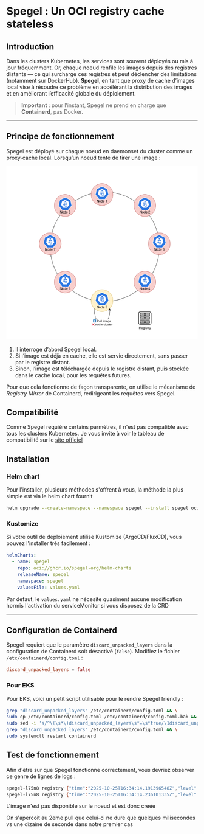# Spegel : Un OCI registry cache stateless

## Introduction

Dans les clusters Kubernetes, les services sont souvent déployés ou mis à jour fréquemment. Or, chaque noeud renfile les images depuis des registres distants — ce qui surcharge ces registres et peut déclencher des limitations (notamment sur DockerHub). **Spegel**, en tant que proxy de cache d’images local vise à résoudre ce problème en accélérant la distribution des images et en améliorant l’efficacité globale du déploiement.

> **Important** : pour l’instant, Spegel ne prend en charge que **Containerd**, pas Docker.

---

## Principe de fonctionnement

Spegel est déployé sur chaque noeud en daemonset du cluster comme un proxy‐cache local. Lorsqu’un noeud tente de tirer une image :

![Spegel Overview](./_img/spegel_overview.gif)

1. Il interroge d’abord Spegel local.
2. Si l’image est déjà en cache, elle est servie directement, sans passer par le registre distant.
3. Sinon, l’image est téléchargée depuis le registre distant, puis stockée dans le cache local, pour les requêtes futures.

Pour que cela fonctionne de façon transparente, on utilise le mécanisme de *Registry Mirror* de Containerd, redirigeant les requêtes vers Spegel.

## Compatibilité

Comme Spegel requière certains parmètres, il n'est pas compatible avec tous les clusters Kubernetes. Je vous invite à voir le tableau de compatibilité sur le [site officiel](https://spegel.dev/docs/getting-started/#compatibility)

## Installation

### Helm chart

Pour l'installer, plusieurs méthodes s'offrent à vous, la méthode la plus simple est via le helm chart fournit

```bash
helm upgrade --create-namespace --namespace spegel --install spegel oci://ghcr.io/spegel-org/helm-charts/spegel
```

### Kustomize

Si votre outil de déploiement utilise Kustomize (ArgoCD/FluxCD), vous pouvez l'installer très facilement :

```yaml
helmCharts:
  - name: spegel
    repo: oci://ghcr.io/spegel-org/helm-charts
    releaseName: spegel
    namespace: spegel
    valuesFile: values.yaml
```

Par defaut, le `values.yaml` ne nécesite quasiment aucune modification hormis l'activation du serviceMonitor si vous disposez de la CRD

---

## Configuration de Containerd

Spegel requiert que le paramètre `discard_unpacked_layers` dans la configuration de Containerd soit désactivé (`false`).
Modifiez le fichier `/etc/containerd/config.toml` :

```toml
discard_unpacked_layers = false
```

### Pour EKS

Pour EKS, voici un petit script utilisable pour le rendre Spegel friendly :

```bash
grep "discard_unpacked_layers" /etc/containerd/config.toml && \
sudo cp /etc/containerd/config.toml /etc/containerd/config.toml.bak && \
sudo sed -i 's/^\(\s*\)discard_unpacked_layers\s*=\s*true/\1discard_unpacked_layers = false/' /etc/containerd/config.toml && \
grep "discard_unpacked_layers" /etc/containerd/config.toml && \
sudo systemctl restart containerd
```

## Test de fonctionnement

Afin d'être sur que Spegel fonctionne correctement, vous devriez observer ce genre de lignes de logs :

```bash
spegel-l75n8 registry {"time":"2025-10-25T16:34:14.191396548Z","level":"INFO","source":{"function":"github.com/spegel-org/spegel/pkg/state.Track","file":"github.com/spegel-org/spegel/pkg/state/state.go","line":86},"msg":"OCI event","key":"docker.io/library/nginx:latest","type":"CREATE"}
spegel-l75n8 registry {"time":"2025-10-25T16:34:14.236101335Z","level":"INFO","source":{"function":"github.com/spegel-org/spegel/pkg/state.Track","file":"github.com/spegel-org/spegel/pkg/state/state.go","line":86},"msg":"OCI event","key":"sha256:029d4461bd98f124e531380505ceea2072418fdf28752aa73b7b273ba3048903","type":"CREATE"}
```

L'image n'est pas disponible sur le noeud et est donc créée

On s'apercoit au 2eme pull que celui-ci ne dure que quelques milisecondes vs une dizaine de seconde dans notre premier cas
